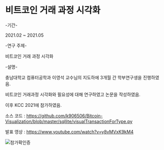 # 비트코인 거래 과정 시각화

-기간-

2021.02 ~ 2021.05

-연구 주제-

비트코인 거래 과정 시각화

-설명-

충남대학교 컴퓨터공학과 이영석 교수님의 지도하에 3개월 간 학부연구생을 진행하였음.

비트코인 거래과정 시각화와 필요성에 대해 연구하였고 논문을 작성하였음.

이후 KCC 2021에 참가하였음.

소스 코드 : https://github.com/k906506/Bitcoin-Visualization/blob/master/sqllite/visualTransactionForType.py

발표 영상 : https://www.youtube.com/watch?v=y8vMVxK9kM4


![참가확인증](https://user-images.githubusercontent.com/33795856/121980882-b394ee00-cdc7-11eb-9ef3-42f6c47bad9b.jpg)

